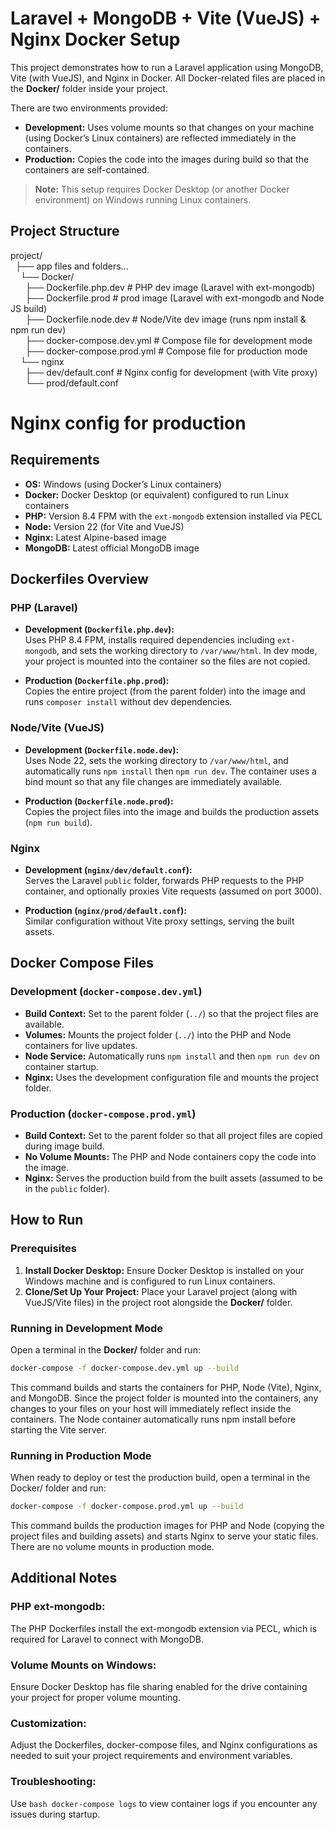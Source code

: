 # Laravel + MongoDB + Vite (VueJS) + Nginx Docker Setup

This project demonstrates how to run a Laravel application using MongoDB, Vite (with VueJS), and Nginx in Docker. All Docker-related files are placed in the **Docker/** folder inside your project.

There are two environments provided:
- **Development:** Uses volume mounts so that changes on your machine (using Docker’s Linux containers) are reflected immediately in the containers.
- **Production:** Copies the code into the images during build so that the containers are self-contained.

> **Note:** This setup requires Docker Desktop (or another Docker environment) on Windows running Linux containers.

## Project Structure
project/   
&nbsp;&nbsp;├── app files and folders… <br />
&nbsp;&nbsp;&nbsp;&nbsp;└── Docker/ <br />
&nbsp;&nbsp;&nbsp;&nbsp;&nbsp;&nbsp;├── Dockerfile.php.dev # PHP dev image (Laravel with ext-mongodb) <br />
&nbsp;&nbsp;&nbsp;&nbsp;&nbsp;&nbsp;├── Dockerfile.prod # prod image (Laravel with ext-mongodb and Node JS build) <br />
&nbsp;&nbsp;&nbsp;&nbsp;&nbsp;&nbsp;├── Dockerfile.node.dev # Node/Vite dev image (runs npm install & npm run dev) <br />
&nbsp;&nbsp;&nbsp;&nbsp;&nbsp;&nbsp;├── docker-compose.dev.yml # Compose file for development mode <br />
&nbsp;&nbsp;&nbsp;&nbsp;&nbsp;&nbsp;├── docker-compose.prod.yml # Compose file for production mode <br />
&nbsp;&nbsp;&nbsp;&nbsp;└── nginx <br />
&nbsp;&nbsp;&nbsp;&nbsp;&nbsp;&nbsp;├── dev/default.conf # Nginx config for development (with Vite proxy) <br />
&nbsp;&nbsp;&nbsp;&nbsp;&nbsp;&nbsp;└── prod/default.conf

# Nginx config for production

## Requirements

- **OS:** Windows (using Docker’s Linux containers)
- **Docker:** Docker Desktop (or equivalent) configured to run Linux containers
- **PHP:** Version 8.4 FPM with the `ext-mongodb` extension installed via PECL
- **Node:** Version 22 (for Vite and VueJS)
- **Nginx:** Latest Alpine-based image
- **MongoDB:** Latest official MongoDB image

## Dockerfiles Overview

### PHP (Laravel)

- **Development (`Dockerfile.php.dev`):**  
  Uses PHP 8.4 FPM, installs required dependencies including `ext-mongodb`, and sets the working directory to `/var/www/html`. In dev mode, your project is mounted into the container so the files are not copied.

- **Production (`Dockerfile.php.prod`):**  
  Copies the entire project (from the parent folder) into the image and runs `composer install` without dev dependencies.

### Node/Vite (VueJS)

- **Development (`Dockerfile.node.dev`):**  
  Uses Node 22, sets the working directory to `/var/www/html`, and automatically runs `npm install` then `npm run dev`. The container uses a bind mount so that any file changes are immediately available.

- **Production (`Dockerfile.node.prod`):**  
  Copies the project files into the image and builds the production assets (`npm run build`).

### Nginx

- **Development (`nginx/dev/default.conf`):**  
  Serves the Laravel `public` folder, forwards PHP requests to the PHP container, and optionally proxies Vite requests (assumed on port 3000).

- **Production (`nginx/prod/default.conf`):**  
  Similar configuration without Vite proxy settings, serving the built assets.

## Docker Compose Files

### Development (`docker-compose.dev.yml`)

- **Build Context:** Set to the parent folder (`../`) so that the project files are available.
- **Volumes:** Mounts the project folder (`../`) into the PHP and Node containers for live updates.
- **Node Service:** Automatically runs `npm install` and then `npm run dev` on container startup.
- **Nginx:** Uses the development configuration file and mounts the project folder.

### Production (`docker-compose.prod.yml`)

- **Build Context:** Set to the parent folder so that all project files are copied during image build.
- **No Volume Mounts:** The PHP and Node containers copy the code into the image.
- **Nginx:** Serves the production build from the built assets (assumed to be in the `public` folder).

## How to Run

### Prerequisites

1. **Install Docker Desktop:** Ensure Docker Desktop is installed on your Windows machine and is configured to run Linux containers.
2. **Clone/Set Up Your Project:** Place your Laravel project (along with VueJS/Vite files) in the project root alongside the **Docker/** folder.

### Running in Development Mode

Open a terminal in the **Docker/** folder and run:

```bash
docker-compose -f docker-compose.dev.yml up --build
```

This command builds and starts the containers for PHP, Node (Vite), Nginx, and MongoDB. Since the project folder is mounted into the containers, any changes to your files on your host will immediately reflect inside the containers. The Node container automatically runs npm install before starting the Vite server.

### Running in Production Mode

When ready to deploy or test the production build, open a terminal in the Docker/ folder and run:

```bash
docker-compose -f docker-compose.prod.yml up --build
```

This command builds the production images for PHP and Node (copying the project files and building assets) and starts Nginx to serve your static files. There are no volume mounts in production mode.

## Additional Notes
### PHP ext-mongodb:
The PHP Dockerfiles install the ext-mongodb extension via PECL, which is required for Laravel to connect with MongoDB.

### Volume Mounts on Windows:
Ensure Docker Desktop has file sharing enabled for the drive containing your project for proper volume mounting.

### Customization:
Adjust the Dockerfiles, docker-compose files, and Nginx configurations as needed to suit your project requirements and environment variables.

### Troubleshooting:
Use ```bash docker-compose logs``` to view container logs if you encounter any issues during startup.
